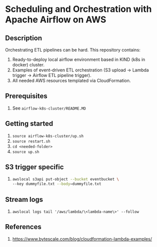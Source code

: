 # Scheduling and Orchestration with Apache Airflow on AWS

## Description

Orchestrating ETL pipelines can be hard. This repository contains:
1. Ready-to-deploy local airflow environment based in KIND (k8s in docker) cluster.
2. Examples of event-driven ETL orchestration (S3 upload -> Lambda trigger -> Airflow ETL pipeline trigger).
3. All needed AWS resources templated via CloudFormation.

## Prerequisites

1. See `airflow-k8s-cluster/README.MD`

## Getting started

1. `source airflow-k8s-cluster/up.sh`
2. `source restart.sh`
3. `cd <needed-folder>`
4. `source up.sh`

## S3 trigger specific

1. ```bash
   awslocal s3api put-object --bucket eventbucket \
   --key dummyfile.txt --body=dummyfile.txt
   ```

## Stream logs

1. `awslocal logs tail '/aws/lambda/\<lambda-name\>' --follow`

## References

1. https://www.bytescale.com/blog/cloudformation-lambda-examples/

